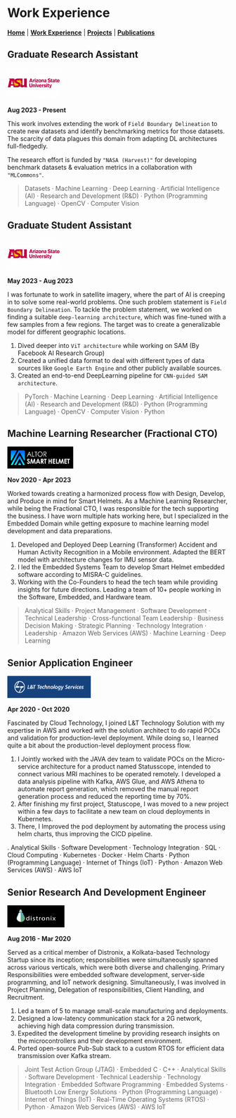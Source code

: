 # Work Experience

[**Home**](index.md) | [**Work Experience**](experience.md) | [**Projects**](projects.md) | [**Publications**](publication.md)

## Graduate Research Assistant 
<img src="images/ASU-Logo-700x394.png" style="float:center; width:120px; height:70px"/>

**Aug 2023 - Present**

This work involves extending the work of `Field Boundary Delineation` to create new datasets and identify benchmarking metrics for those datasets. The scarcity of data plagues this domain from adapting DL architectures full-fledgedly. 

The research effort is funded by `"NASA (Harvest)"` for developing benchmark datasets & evaluation metrics in a collaboration with `"MLCommons"`.

> Datasets · Machine Learning · Deep Learning · Artificial Intelligence (AI) · Research and Development (R&D) · Python (Programming Language) · OpenCV · Computer Vision


## Graduate Student Assistant
<img src="images/ASU-Logo-700x394.png" style="float:center; width:120px; height:70px"/>

**May 2023 - Aug 2023**

I was fortunate to work in satellite imagery, where the part of AI is creeping in to solve some real-world problems. One such problem statement is `Field Boundary Delineation`. To tackle the problem statement, we worked on finding a suitable `deep-learning architecture`, which was fine-tuned with a few samples from a few regions. The target was to create a generalizable model for different geographic locations.

1. Dived deeper into `ViT architecture` while working on SAM (By Facebook AI Research Group)
2. Created a unified data format to deal with different types of data sources like `Google Earth Engine` and other publicly available sources.
3. Created an end-to-end DeepLearning pipeline for `CNN-guided SAM architecture`.

> PyTorch · Machine Learning · Deep Learning · Artificial Intelligence (AI) · Research and Development (R&D) · Python (Programming Language) · OpenCV · Computer Vision · Python


## Machine Learning Researcher (Fractional CTO)
<img src="images/Altor Smart Helmet.png" style="float:center; width:150px; height:50px"/>

**Nov 2020 - Apr 2023**

Worked towards creating a harmonized process flow with Design, Develop, and Produce in mind for Smart Helmets. As a Machine Learning Researcher, while being the Fractional CTO, I was responsible for the tech supporting the business. I have worn multiple hats working here, but I specialized in the Embedded Domain while getting exposure to machine learning model development and data preparations.

1. Developed and Deployed Deep Learning (Transformer) Accident and Human Activity Recognition in a Mobile environment. Adapted the BERT model with architecture changes for IMU sensor data.
2. I led the Embedded Systems Team to develop Smart Helmet embedded software according to MISRA-C guidelines.
3. Working with the Co-Founders to head the tech team while providing insights for future directions. Leading a team of 10+ people working in the Software, Embedded, and Hardware team.


> Analytical Skills · Project Management · Software Development · Technical Leadership · Cross-functional Team Leadership · Business Decision Making · Strategic Planning · Technology Integration · Leadership · Amazon Web Services (AWS) · Machine Learning · Deep Learning


## Senior Application Engineer
<img src="images/lnt_ts.jpg" style="float:center; width:190px; height:50px"/>

**Apr 2020 - Oct 2020**

Fascinated by Cloud Technology, I joined L&T Technology Solution with my expertise in AWS and worked with the solution architect to do rapid POCs and validation for production-level deployment. While doing so, I learned quite a bit about the production-level deployment process flow. 


1. I Jointly worked with the JAVA dev team to validate POCs on the Micro-service architecture for a product named Statusscope, intended to connect various MRI machines to be operated remotely. 
I developed a data analysis pipeline with Kafka, AWS Glue, and AWS Athena to automate report generation, which removed the manual report generation process and reduced the reporting time by 70%.
2. After finishing my first project, Statuscope, I was moved to a new project within a few days to facilitate a new team on cloud deployments in Kubernetes.
3. There, I Improved the pod deployment by automating the process using helm charts, thus improving the CICD pipeline.


. Analytical Skills · Software Development · Technology Integration · SQL · Cloud Computing · Kubernetes · Docker · Helm Charts · Python (Programming Language) · Internet of Things (IoT) · Python · Amazon Web Services (AWS) · AWS IoT

## Senior Research And Development Engineer
<img src="images/Distronix.png" style="float:center; width:130px; height:50px"/>

**Aug 2016 - Mar 2020**

Served as a critical member of Distronix, a Kolkata-based Technology Startup since its inception; responsibilities were simultaneously spanned across various verticals, which were both diverse and challenging. Primary Responsibilities were embedded software development, server-side programming, and IoT network designing. Simultaneously, I was involved in Project Planning, Delegation of responsibilities, Client Handling, and Recruitment.

1. Led a team of 5 to manage small-scale manufacturing and deployments.
2. Designed a low-latency communication stack for a 2G network, achieving high data compression during transmission.
3. Expedited the development timeline by providing research insights on the microcontrollers and their development environment.
4. Ported open-source Pub-Sub stack to a custom RTOS for efficient data transmission over Kafka stream.

> Joint Test Action Group (JTAG) · Embedded C · C++ · Analytical Skills · Software Development · Technical Leadership · Technology Integration · Embedded Software Programming · Embedded Systems · Bluetooth Low Energy Solutions · Python (Programming Language) · Internet of Things (IoT) · Real-Time Operating Systems (RTOS) · Python · Amazon Web Services (AWS) · AWS IoT
